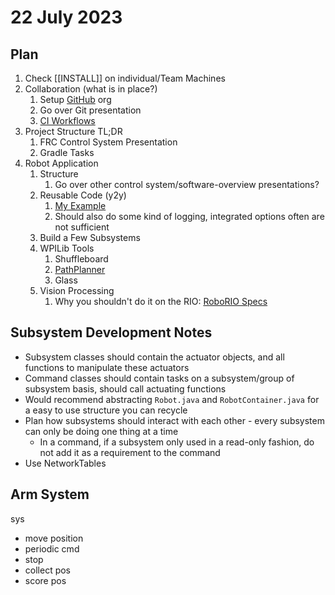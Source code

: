 # 22 July 2023

## Plan

1. Check [[INSTALL]] on individual/Team Machines
2. Collaboration (what is in place?)
	1. Setup [GitHub](https://github.com) org
	2. Go over Git presentation
	3. [CI Workflows](https://github.com/edurso/workflows)
3. Project Structure TL;DR
	1. FRC Control System Presentation
	2. Gradle Tasks
4. Robot Application 
	1. Structure
		1. Go over other control system/software-overview presentations?
	2. Reusable Code (y2y)
		1. [My Example](https://github.com/frc-862/lightning)
		2. Should also do some kind of logging, integrated options often are not sufficient
	3. Build a Few Subsystems
	4. WPILib Tools
		1. Shuffleboard
		2. [PathPlanner](https://github.com/mjansen4857/pathplanner)
		3. Glass
	5. Vision Processing
		1. Why you shouldn't do it on the RIO: [RoboRIO Specs](https://www.ni.com/docs/en-US/bundle/roborio-20-specs/page/specs.html)

## Subsystem Development Notes

- Subsystem classes should contain the actuator objects, and all functions to manipulate these actuators
- Command classes should contain tasks on a subsystem/group of subsystem basis, should call actuating functions
- Would recommend abstracting `Robot.java` and `RobotContainer.java` for a easy to use structure you can recycle
- Plan how subsystems should interact with each other - every subsystem can only be doing one thing at a time
	- In a command, if a subsystem only used in a read-only fashion, do not add it as a requirement to the command
- Use NetworkTables


## Arm System
sys
- move position
- periodic
cmd
- stop
- collect pos
- score pos